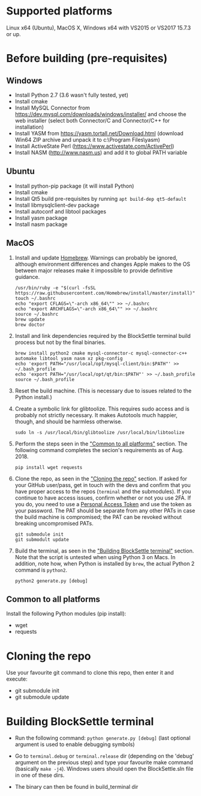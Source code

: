 # Supported platforms
Linux x64 (Ubuntu), MacOS X, Windows x64 with VS2015 or VS2017 15.7.3 or up.

# Before building (pre-requisites)
## Windows
* Install Python 2.7 (3.6 wasn't fully tested, yet)
* Install cmake
* Install MySQL Connector from https://dev.mysql.com/downloads/windows/installer/ and choose the web installer (select both Connector/C and Connector/C++ for installation)
* Install YASM from https://yasm.tortall.net/Download.html (download Win64 ZIP archive and unpack it to c:\Program Files\yasm)
* Install ActiveState Perl (https://www.activestate.com/ActivePerl)
* Install NASM (http://www.nasm.us) and add it to global PATH variable

## Ubuntu
* Install python-pip package (it will install Python)
* Install cmake
* Install Qt5 build pre-requisites by running `apt build-dep qt5-default`
* Install libmysqlclient-dev package
* Install autoconf and libtool packages
* Install yasm package
* Install nasm package

## MacOS
 1. Install and update [Homebrew](https://brew.sh). Warnings can probably be ignored, although environment differences and changes Apple makes to the OS between major releases make it impossible to provide definitive guidance.

		/usr/bin/ruby -e "$(curl -fsSL https://raw.githubusercontent.com/Homebrew/install/master/install)"
		touch ~/.bashrc
		echo "export CFLAGS=\"-arch x86_64\"" >> ~/.bashrc
		echo "export ARCHFLAGS=\"-arch x86_64\"" >> ~/.bashrc
		source ~/.bashrc
		brew update
		brew doctor

 2. Install and link dependencies required by the BlockSettle terminal build process but not by the final binaries.

		brew install python2 cmake mysql-connector-c mysql-connector-c++ automake libtool yasm nasm xz pkg-config
		echo 'export PATH="/usr/local/opt/mysql-client/bin:$PATH"' >> ~/.bash_profile
		echo 'export PATH="/usr/local/opt/qt/bin:$PATH"' >> ~/.bash_profile
		source ~/.bash_profile

 3. Reset the build machine. (This is necessary due to issues related to the Python install.)

 4. Create a symbolic link for glibtoolize. This requires sudo access and is probably not strictly necessary. It makes Autotools much happier, though, and should be harmless otherwise.

		sudo ln -s /usr/local/bin/glibtoolize /usr/local/bin/libtoolize

 5. Perform the steps seen in the ["Common to all platforms"](#common-to-all-platforms) section. The following command completes the secion's requirements as of Aug. 2018.

		pip install wget requests

 6. Clone the repo, as seen in the ["Cloning the repo"](#cloning-the-repo) section. If asked for your GitHub user/pass, get in touch with the devs and confirm that you have proper access to the repos (`terminal` and the submodules). If you continue to have access issues, confirm whether or not you use 2FA. If you do, you need to use a [Personal Access Token](https://help.github.com/articles/creating-a-personal-access-token-for-the-command-line/) and use the token as your password. The PAT should be separate from any other PATs in case the build machine is compromised; the PAT can be revoked without breaking uncompromised PATs.

		git submodule init
		git submodult update

 7. Build the terminal, as seen in the ["Building BlockSettle terminal"](#building-blocksettle-terminal) section. Note that the script is untested when using Python 3 on Macs. In addition, note how, when Python is installed by `brew`, the actual Python 2 command is `python2`.
 
		python2 generate.py [debug]

## Common to all platforms
Install the following Python modules (pip install):
* wget
* requests

# Cloning the repo
Use your favourite git command to clone this repo, then enter it and execute:
* git submodule init
* git submodule update

# Building BlockSettle terminal

* Run the following command:
`python generate.py [debug]`
(last optional argument is used to enable debugging symbols)

* Go to `terminal.debug` or `terminal.release` dir (depending on the 'debug' argument on the previous step) and type your favourite make command (basically `make -j4`). Windows users should open the BlockSettle.sln file in one of these dirs.

* The binary can then be found in build_terminal dir
